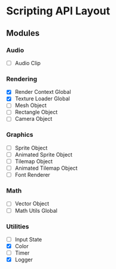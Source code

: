 # Scripting API Layout

## Modules

### Audio
- [ ] Audio Clip

### Rendering
- [x] Render Context Global
- [x] Texture Loader Global
- [ ] Mesh Object
- [ ] Rectangle Object
- [ ] Camera Object

### Graphics
- [ ] Sprite Object
- [ ] Animated Sprite Object
- [ ] Tilemap Object
- [ ] Animated Tilemap Object
- [ ] Font Renderer

### Math
- [ ] Vector Object
- [ ] Math Utils Global

### Utilities
- [ ] Input State
- [x] Color
- [ ] Timer
- [x] Logger